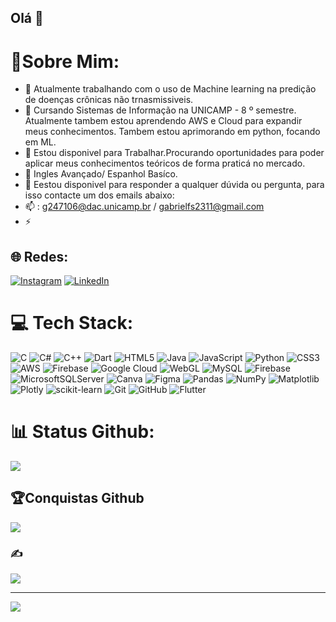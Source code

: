 ## Olá 👋
# 💫Sobre Mim:


<!--
**ferfsnandes/ferfsnandes** is a ✨ _special_ ✨ repository because its `README.md` (this file) appears on your GitHub profile.

-->
- 🔭 Atualmente trabalhando com o uso de Machine learning na predição de doenças crônicas não trnasmissiveis.
- 🌱  Cursando Sistemas de Informação na UNICAMP - 8 º semestre. Atualmente tambem estou aprendendo AWS e Cloud para expandir meus conhecimentos. Tambem estou aprimorando em python, focando em ML.
- 👯  Estou disponivel para Trabalhar.Procurando oportunidades para poder aplicar meus conhecimentos teóricos de forma praticá no mercado.
- 💬 Ingles Avançado/ Espanhol Basíco.
- 🤔 Eestou disponivel para responder a qualquer dúvida ou pergunta, para isso contacte um dos emails abaixo:
- 📫 : g247106@dac.unicamp.br / gabrielfs2311@gmail.com
- ⚡ 


## 🌐 Redes:
[![Instagram](https://img.shields.io/badge/Instagram-%23E4405F.svg?logo=Instagram&logoColor=white)](https://instagram.com/@ferfsnandes_g) [![LinkedIn](https://img.shields.io/badge/LinkedIn-%230077B5.svg?logo=linkedin&logoColor=white)](https://linkedin.com/in/www.linkedin.com/in/gabriel-ferfsnandes) 

# 💻 Tech Stack:
![C](https://img.shields.io/badge/c-%2300599C.svg?style=for-the-badge&logo=c&logoColor=white) ![C#](https://img.shields.io/badge/c%23-%23239120.svg?style=for-the-badge&logo=csharp&logoColor=white) ![C++](https://img.shields.io/badge/c++-%2300599C.svg?style=for-the-badge&logo=c%2B%2B&logoColor=white) ![Dart](https://img.shields.io/badge/dart-%230175C2.svg?style=for-the-badge&logo=dart&logoColor=white) ![HTML5](https://img.shields.io/badge/html5-%23E34F26.svg?style=for-the-badge&logo=html5&logoColor=white) ![Java](https://img.shields.io/badge/java-%23ED8B00.svg?style=for-the-badge&logo=openjdk&logoColor=white) ![JavaScript](https://img.shields.io/badge/javascript-%23323330.svg?style=for-the-badge&logo=javascript&logoColor=%23F7DF1E) ![Python](https://img.shields.io/badge/python-3670A0?style=for-the-badge&logo=python&logoColor=ffdd54) ![CSS3](https://img.shields.io/badge/css3-%231572B6.svg?style=for-the-badge&logo=css3&logoColor=white) ![AWS](https://img.shields.io/badge/AWS-%23FF9900.svg?style=for-the-badge&logo=amazon-aws&logoColor=white) ![Firebase](https://img.shields.io/badge/firebase-%23039BE5.svg?style=for-the-badge&logo=firebase) ![Google Cloud](https://img.shields.io/badge/GoogleCloud-%234285F4.svg?style=for-the-badge&logo=google-cloud&logoColor=white) ![WebGL](https://img.shields.io/badge/WebGL-990000?logo=webgl&logoColor=white&style=for-the-badge) ![MySQL](https://img.shields.io/badge/mysql-4479A1.svg?style=for-the-badge&logo=mysql&logoColor=white) ![Firebase](https://img.shields.io/badge/firebase-a08021?style=for-the-badge&logo=firebase&logoColor=ffcd34) ![MicrosoftSQLServer](https://img.shields.io/badge/Microsoft%20SQL%20Server-CC2927?style=for-the-badge&logo=microsoft%20sql%20server&logoColor=white) ![Canva](https://img.shields.io/badge/Canva-%2300C4CC.svg?style=for-the-badge&logo=Canva&logoColor=white) ![Figma](https://img.shields.io/badge/figma-%23F24E1E.svg?style=for-the-badge&logo=figma&logoColor=white) ![Pandas](https://img.shields.io/badge/pandas-%23150458.svg?style=for-the-badge&logo=pandas&logoColor=white) ![NumPy](https://img.shields.io/badge/numpy-%23013243.svg?style=for-the-badge&logo=numpy&logoColor=white) ![Matplotlib](https://img.shields.io/badge/Matplotlib-%23ffffff.svg?style=for-the-badge&logo=Matplotlib&logoColor=black) ![Plotly](https://img.shields.io/badge/Plotly-%233F4F75.svg?style=for-the-badge&logo=plotly&logoColor=white) ![scikit-learn](https://img.shields.io/badge/scikit--learn-%23F7931E.svg?style=for-the-badge&logo=scikit-learn&logoColor=white) ![Git](https://img.shields.io/badge/git-%23F05033.svg?style=for-the-badge&logo=git&logoColor=white) ![GitHub](https://img.shields.io/badge/github-%23121011.svg?style=for-the-badge&logo=github&logoColor=white) ![Flutter](https://img.shields.io/badge/Flutter-%2302569B.svg?style=for-the-badge&logo=Flutter&logoColor=white)
# 📊 Status Github:
![](https://github-readme-stats.vercel.app/api/top-langs/?username=ferfsnandes&theme=dark&hide_border=false&include_all_commits=false&count_private=false&layout=compact)

## 🏆Conquistas Github
![](https://github-profile-trophy.vercel.app/?username=ferfsnandes&theme=radical&no-frame=false&no-bg=false&margin-w=4)

### ✍️  
![](https://quotes-github-readme.vercel.app/api?type=horizontal&theme=radical)

---
[![](https://visitcount.itsvg.in/api?id=ferfsnandes&icon=0&color=0)](https://visitcount.itsvg.in)

<!-- Proudly created with GPRM ( https://gprm.itsvg.in ) -->
